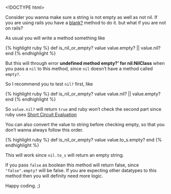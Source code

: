 &lt;!DOCTYPE html&gt;

Consider you wanna make sure a string is not empty as well as not nil. If you are using rails you have a [blank?](http://api.rubyonrails.org/classes/Object.html#method-i-blank-3F) method to do it. but what if you are not on rails?

As usual you will write a method something like

{% highlight ruby %} def is\_nil\_or\_empty? value value.empty? || value.nil? end {% endhighlight %}

But this will through error **undefined method empty?’ for nil:NilClass** when you pass a `nil` to this method, since `nil` doesn’t have a method called `empty?`.

So I recommend you to test `nil?` first, like

{% highlight ruby %} def is\_nil\_or\_empty? value value.nil? || value.empty? end {% endhighlight %}

So `value.nil?` will return `true` and ruby won’t check the second part since ruby uses [Short Circuit Evaluation](http://blog.revathskumar.com/2013/05/short-circuit-evaluation-in-ruby.html)

You can also convert the value to string before checking empty, so that you don’t wanna always follow this order.

{% highlight ruby %} def is\_nil\_or\_empty? value value.to\_s.empty? end {% endhighlight %}

This will work since `nil.to_s` will return an empty string.

If you pass `false` as boolean this method will return false, since `"false".empty?` will be false. If you are expecting other datatypes to this method then you will definity need more logic.

Happy coding. ;)
